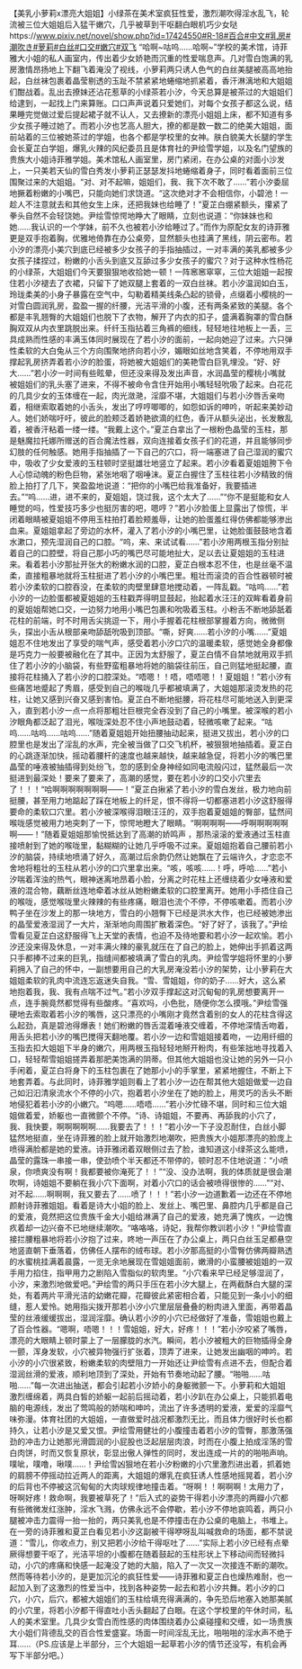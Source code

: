 【美乳小萝莉x漂亮大姐姐】小绿茶在美术室疯狂性爱，激烈潮吹得淫水乱飞，轮流被三位大姐姐后入猛干嫩穴，几乎被草到干呕翻白眼机巧少女哒https://www.pixiv.net/novel/show.php?id=17424550#R-18#百合#中文#乳房#潮吹き#萝莉#白丝#口交#嫩穴#双飞       “哈啊~咕呜……哈啊~”学校的美术馆，诗菲雅大小姐的私人画室内，传出着少女娇艳而沉重的性爱喘息声。几对雪白饱满的乳房激情昂扬地上下翻飞着淹没了视线，小萝莉两只诱人色气的白丝美腿被高高地抬起，白丝袜包裹着晶莹剔透的玉趾不禁紧紧地蜷缩地抓紧着，香汗淋漓地和大姐姐们酣战着。乱出去撩妹还沾花惹草的小绿茶若小汐，今天总算是被茶过的大姐姐们给逮到，一起找上门来算账。口口声声说着只爱她们，对每个女孩子都这么说，结果睡完觉做过爱后提起裙子就不认人，又去撩新的漂亮小姐姐上床，都不知道有多少女孩子睡过她了。而若小汐也艺高人胆大，撩的都是数一数二的绝美大姐姐，面前站着的三位被她茶过的学姐，也各个都是学校里的女神。肤白貌美大长腿的学生会长夏芷白学姐，爆乳火辣的风纪委员且是体育社的尹绘雪学姐，以及名门望族的贵族大小姐诗菲雅学姐。美术馆私人画室里，房门紧闭，在办公桌的对面小沙发上，一只美若天仙的雪白秀发小萝莉正瑟瑟发抖地蜷缩着身子，同时看着面前三位围聚过来的大姐姐。“对、对不起嘛，姐姐们，我、我下次不敢了……”若小汐委屈地撅着粉嫩的小嘴巴，只能向她们求饶道。“这次绝对才不会相信你，小碧池！一趁人不注意就去和其他女生上床，还把我妹也给睡了！”夏芷白绷紧额头，攥紧了拳头自然不会轻饶她。尹绘雪惊愕地睁大了眼睛，立刻也说道：“你妹妹也和她……我认识的一个学妹，前不久也被若小汐给睡过了。”而作为原配女友的诗菲雅更是双手抱着胸，优雅地倚靠在办公桌旁，显然额头也挂满了黑线，阴云密布。若小汐的漂亮小美穴到底已经被多少女孩子的手指抽插过，一对丰满的美乳都被多少女孩子揉捏过，粉嫩的小舌头到底又互舔过多少女孩子的蜜穴？对于这种水性杨花的小绿茶，大姐姐们今天要狠狠地收拾她一顿！一阵窸窸窣窣，三位大姐姐一起按住若小汐褪去了衣裙，只留下了她双腿上套着的一双白丝袜。若小汐温润如白玉，玲珑柔美的小身子暴露在空气中，勾勒着精美线条凸起的锁骨，点缀着小樱桃的一对雪白圆润乳房，盈盈一握的纤腰，光洁平滑的小腹，还有两条紧致的美腿。各个都是丰乳翘臀的大姐姐们也脱下了衣物，解开了内衣的扣子，盛满着胸罩的雪白酥胸双双从内衣里跳脱出来。纤纤玉指拈着三角裤的细线，轻轻地往地板上一丢，三具成熟而性感的丰满玉体同时展现在了若小汐的面前，一起向她迎了过来。六只弹性柔软的大白兔从三个方向围聚地挤向若小汐，媚眼如丝地含笑着，不停地用双手撑起乳房挤弄着若小汐的脸蛋，将她被大姐姐们的美艳雪白巨乳埋没。“好、好大……”若小汐一时间有些眩晕，但还没来得及发出声音，水润晶莹的樱桃小嘴就被姐姐们的乳头塞了进来，不得不被命令含住开始用小嘴轻轻吮吸了起来。白花花的几具少女的玉体缠在一起，肉光潋滟，淫靡不堪，大姐姐们与若小汐唇舌亲吻着，相继索取着她的小舌头，发出了哼哼唧唧的，如怨如诉的呻吟，听起来美妙动人。她们娇喘吁吁，彼此的脸颊泛着娇艳欲滴的红色，香汗从额头泌出，长发散乱着，被香汗粘着一缕一缕。“我戴上这个。”夏芷白拿出了一根粉色晶莹的玉柱，那是魅魔拉托娜所赠送的百合魔法性器，双向连接着女孩子们的花道，并且能够同步幻肢的任何触感。她用手指抽插了一下自己的穴口，将一端塞进了自己湿润的蜜穴中，吸收了少女爱液的玉柱顿时坚挺雄壮地竖立了起来。若小汐看着夏姐姐胯下令人心惊动魄的粉色巨物，紧张地咽了咽唾沫。夏芷白握住了玉柱往若小汐精致的俏脸上拍打了几下，笑盈盈地说道：“把你的小嘴巴给我准备好，我要插进去。”“呜……进，进不来的，夏姐姐，饶过我，这个太大了……”“你不是挺能和女人睡觉的吗，性爱技巧多少也挺厉害的吧，嗯哼？”若小汐脸蛋上显露出了惊慌，半闭着眼睛被夏姐姐不停用玉柱拍打着脸颊羞辱，让她的脸蛋羞红得仿佛都能够渗出血来。夏姐姐拿起了旁边的水杯，灌入了若小汐的小嘴巴里，让她脸蛋鼓鼓地含着水漱口，预先湿润自己的口腔。“呜，来、来试试看……”若小汐用两根玉指分别扯着自己的口腔壁，将自己那小巧的嘴巴尽可能地扯大，足以去让夏姐姐的玉柱进来。看着若小汐那扯开张大的粉嫩水润的口腔，夏芷白根本忍不住，也是丝毫不温柔，直接粗暴地就将玉柱挺进了若小汐的小嘴巴里。粗壮而滚烫的百合性器顿时被若小汐柔软的口腔吞没，在柔软的肉壁里肆意地搅动着，一阵乱戳。“咕呜……”若小汐的一边脸蛋都被夏姐姐的玉柱戳弄得明显鼓起，抬起着水汪汪的双眸看着身前的夏姐姐帮她口交，一边努力地用小嘴巴包裹和吮吸着玉柱。小粉舌不断地舔舐着花柱的前端，时不时用舌尖挑逗一下，用小手握着花柱根部掌握着方向，微微侧头，探出小舌从根部亲吻舔舐吮吸到顶部。“嘶，好爽……若小汐的小嘴……”夏姐姐忍不住地发出了享受的喘气声，感受着若小汐口穴的温暖柔软，感觉她全身都像是巧克力一般要被融化在了其中。正因为太舒服了，夏芷白情不自禁地就用双手抓住了若小汐的小脑袋，有些野蛮粗暴地将她的脑袋往前压，自己则猛地挺起腰，直接将花柱捅入了若小汐的口腔深处。“唔嗯！！唔，唔唔嗯！！夏姐姐！”若小汐有些痛苦地蹙起了秀眉，感受到自己的喉咙几乎都被填满了，大姐姐那滚烫发热的花柱，让她又感到兴奋又感到害怕。夏芷白不断地挺腰，将花柱尽可能地送入到更深入，直到若小汐一点一点将那粗壮巨根完全吞没到了自己的小嘴里。被深喉的若小汐眼角都泛起了泪光，喉咙深处忍不住小声地鼓动着，轻微咳嗽了起来。“咕呜……咕呜……咕呜……”随着夏姐姐开始扭腰抽动起来，挺进又拔出，若小汐的口腔里也是发出了淫乱的水声，完全被当做了口交飞机杯，被狠狠地抽插着。夏芷白的心跳逐渐加快，摇动着腰杆的速度也越来越快，越来越急促，将若小汐的嘴巴里晶莹的唾液被抽插得到处纷飞，忽的感到全身神经如同电流般闪过，猛然最后一次挺进到最深处！要来了要来了，高潮的感觉，要在若小汐的口交小穴里去了！！！“哈啊啊啊啊啊啊啊——！”夏芷白揪紧了若小汐的雪白发丝，极力地向前挺腰，甚至用力地踮起了踩在地板上的纤足，恨不得将一切都塞进若小汐这舒服得要命的柔软口穴里。若小汐被深喉得泪眼汪汪的，双手抱着夏姐姐的臀部，猛然间喉咙感觉被用力地突刺了一下，惊愕地瞪大了眼睛。“啊啊啊啊——呼啊啊啊啊啊啊——！”随着夏姐姐那愉悦抵达到了高潮的娇鸣声 ，那热滚滚的爱液通过玉柱直接喷射到了她的喉咙里，黏糊糊的让她几乎呼吸不过来。夏姐姐抱着自己腰前若小汐的脑袋，持续地喷涌了好久，高潮过后余韵仍然让她飘在了云端许久，才恋恋不舍地将粗壮的玉柱从若小汐的口穴里拿出来。“咳，咳咳……！呼，呼哈……”若小汐喘着浑浊的热气，眼神迷离地昂着小脸，分离之时花柱上还缠绕着少女唾液和爱液的混合物，藕断丝连地牵着冰丝从她粉嫩柔软的口腔里离开。她用小手捂住自己的喉咙，感觉喉咙里火辣辣的有些疼痛，眼泪也流个不停，不停咳嗽着。而若小汐鸭子坐在沙发上的那一块地方，雪白的小翘臀下已经是洪水大作，也已经被她渗出的晶莹爱液湿润了一大片，渐渐地向周围扩散着深色。“好了好了，该我了。”尹绘雪看见夏芷白这舒服得飞上天堂的表情，也迫不及待地要和若小汐一起欢愉。若小汐还没来得及休息，一对丰满火辣的豪乳就压在了自己的脸上，她伸出手抓着这两只手都捧不过来的巨乳，指缝间都被填满了雪白的乳肉。尹绘雪学姐将怀里的小萝莉拥入了自己的怀中，一副想要用自己的大乳房淹没若小汐的架势，让小萝莉在大姐姐柔软的乳肉中流连忘返迷失自我。“雪、雪姐姐，你的奶子……好大，这么紧地抱着我，我、我有点喘不过气。”若小汐双手撑起这对沉甸甸的乳房想要离开一点，连手腕竟然都觉得有些酸疼。“喜欢吗，小色批，随便你怎么摸哦。”尹绘雪强硬地去索取着若小汐的嘴唇，这只漂亮的小嘴刚才竟然含着别的女人的花柱含得这么起劲，真是碧池得爆表！她们粉嫩的唇舌混着唾液交缠着，不停地深情舌吻着，用舌头把若小汐的嘴巴搅得天翻地覆。若小汐一边和雪姐姐接着吻，一边用纤细的玉指去扣大姐姐下半身的嫩穴，用两根玉指轻轻地掰开粉肉，有些笨拙地寻找着入口，轻轻帮雪姐姐搓弄着那肥美饱满的阴蒂。但其他大姐姐也没让她的另外一只小手闲着，夏芷白将身下的玉柱包裹在了她那小小的手掌里，紧紧地握住，不断上下地套弄着。与此同时，诗菲雅学姐则看上了若小汐一边在帮其他大姐姐做爱一边自己如汩汩清泉流水个不停的小穴，抱着若小汐坐在了她的脸上，用灵巧的舌头不断地侵犯着若小汐的小嫩穴。“呜嗯……唔唔……”若小汐忙碌不堪，同时和三位大姐姐做着爱，娇躯也一直微颤个不停。“诗、诗姐姐，不要再、再舔我的小穴了，我、我快要，啊啊啊啊啊……我要去了！！！”若小汐一下子没忍耐住，白丝小脚猛然地挺直，坐在诗菲雅的脸上就开始激烈地潮吹，把贵族大小姐那漂亮的脸庞上喷得满脸都是她的爱液。诗菲雅闭着双眼侧过去了脸，谁知道这小绿茶这么能喷，晶莹的露珠一串接一串，使劲喷个半天都还不带停的，顿时忍不住地说道：“小喷泉，你喷爽没有啊！我都要被你淹死了！！”“没、没办法啊，我的体质就是很会潮吹啊，诗姐姐不要躺在我小穴下面啊，对着小穴口的话会被喷得很惨的……”“对、对不起……啊啊啊，我又要去了……喷了！！！”若小汐一边道歉着一边还在不停地颜射诗菲雅姐姐。看着是诗大小姐的脸上、发丝上、嘴巴里、鼻腔内几乎都是自己的爱液，竟然把这位贵族千金大小姐给淋满了自己的爱液，她充满了愧疚，一边愧疚着却一边兴奋不已地继续潮吹。“咯咯咯，诗妃，我帮你教训若小汐！”尹绘雪直接拦腰粗暴地将若小汐抱了过来，咚地一声压在了办公桌上，两只白丝玉足都悬空地竖直朝下垂落着，仿佛任人摆布的绒布球。若小汐那高挺的小雪臀仿佛两瓣熟透的水蜜桃挂满着晨露，一览无余地展现在雪姐姐面前，嫩滑的小蛮腰被姐姐的一双手用力掐住，指甲用力之剧陷入雪脂似的软肉里。“小穴看来早已经足够湿润了，小汐，来激烈地做爱吧。”尹绘雪的两只手压在若小汐大腿上，在两截酥白大腿的深处，有着两片平滑光洁的幼嫩花瓣，花瓣彼此紧密相合着，只能见到一条小小的细缝，惹人爱怜。她用指尖拨开那若小汐小穴里层层叠叠的粉肉进入里面，再带着晶莹的丝液缓缓拔出，湿润淫靡。确认若小汐的小穴已经做好了准备，雪姐姐也戴上了百合性器。“嗯啊，唔嗯！！！雪姐姐，好大，好疼！！！”若小汐咬紧了嘴唇，漂亮的大眼睛上顿时蒙上了一层朦胧的水汽。瞬间，若小汐被粗大的巨物插得全身一颤，浑身发软，小穴被异物强行扩张着，顶弄了进来，让她发出幽咽的呻吟。若小汐的小穴很紧致，粉嫩柔软的肉壁阻力一开始还让尹绘雪有点进不去，但配合着湿润丝滑的爱液，顺利地顶到了深处，开始有节奏地动起了腰。“啪啪……咕啪……”每一次进出抽送，都会引起若小汐娇小的身躯微颤一下。小萝莉和大姐姐激烈缠绵着，两具白皙的娇躯一起前后摇动着，若小汐趴在办公桌上，只能抓着电脑的电源线，发出了莺鸣般的娇喘和呻吟，流出了许多透明的爱液，爱爱的淫靡气味弥漫。体育社团的大姐姐，一直做爱时战况都激烈无比，而且体力很好时长也都持久，让若小汐是又爱又恨。尹绘雪用健壮的小腹撞击着若小汐的雪臀，那激荡强劲的冲击力让她那光滑圆润的小屁股也泛起层层肉浪，时而在小腹上拍成淫荡的雪白肉饼，时而又恢复原状，彰显出傲人弹性的同时，发出连成一片的的啪啪声响。噗呲，噗噜，啾噗……！尹绘雪凶狠地在若小汐粉嫩的小穴里激烈进出着，抓着她的肩膀不停摇动拉近两人的距离，大姐姐的爆乳在疯狂诱人性感地摇晃着，若小汐的后背也不停被这沉甸甸的大肉球规律地撞击着。“呀啊！！啊啊啊！太用力了，呀啊好疼！救命啊，我要被草死了！”后入式的姿势干得若小汐漂亮的两瓣小穴都有些微微发红涨肿，淫水飞溅，仿佛永远不会停歇，若小汐不停地哀鸣着，两只小腿被冲击力震得一抬一抬的，两只美乳也是不停撞击在办公桌的电脑上，书堆上。在一旁的诗菲雅和夏芷白看见若小汐这副被干得咿呀乱叫喊救命的场面，都不禁说道：“雪儿，你收点力，别又把若小汐给干得呕吐了……”实际上若小汐已经有点晕厥得想要干呕了，光洁平坦的小腹都在随着鼓起的玉柱形状上下移动间而轻微抖动，小穴的疼痛和快感一起淹没了她的大脑，陷入了一次又一次接连不断的潮吹。然而等待若小汐的，是更加沉沦的疯狂性爱——诗菲雅和夏芷白也燥热难耐，也一起加入到了这激烈的性爱当中，找到各种姿势一起去和若小汐共舞。若小汐的口穴，小穴，后穴，都被大姐姐们的玉柱给填充得满满的，争先恐后地塞入她那美腻的小穴里，将若小汐都干得直吐小舌头翻起了白眼。在这个学校里的午休时间，私人的美术室里。几具少女雪白而性感的肉体围绕着办公桌碰撞和交缠，如一场贵族大小姐们背德乱交的百合性爱盛宴。场面一时间淫乱无比，啪啪啪的淫水声不绝于耳……（PS.应该是上半部分，三个大姐姐一起草若小汐的情节还没写，有机会再写下半部分吧。）